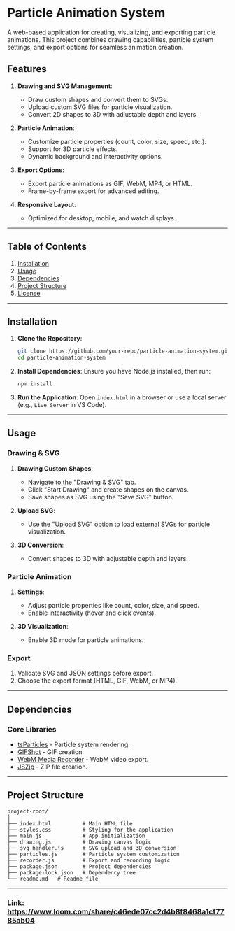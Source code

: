 
# Particle Animation System

A web-based application for creating, visualizing, and exporting particle animations. This project combines drawing capabilities, particle system settings, and export options for seamless animation creation.

## Features

1. **Drawing and SVG Management**:
   - Draw custom shapes and convert them to SVGs.
   - Upload custom SVG files for particle visualization.
   - Convert 2D shapes to 3D with adjustable depth and layers.

2. **Particle Animation**:
   - Customize particle properties (count, color, size, speed, etc.).
   - Support for 3D particle effects.
   - Dynamic background and interactivity options.

3. **Export Options**:
   - Export particle animations as GIF, WebM, MP4, or HTML.
   - Frame-by-frame export for advanced editing.

4. **Responsive Layout**:
   - Optimized for desktop, mobile, and watch displays.

---

## Table of Contents

1. [Installation](#installation)
2. [Usage](#usage)
3. [Dependencies](#dependencies)
4. [Project Structure](#project-structure)
5. [License](#license)

---

## Installation

1. **Clone the Repository**:
   ```bash
   git clone https://github.com/your-repo/particle-animation-system.git
   cd particle-animation-system
   ```

2. **Install Dependencies**:
   Ensure you have Node.js installed, then run:
   ```bash
   npm install
   ```

3. **Run the Application**:
   Open `index.html` in a browser or use a local server (e.g., `Live Server` in VS Code).

---

## Usage

### Drawing & SVG
1. **Drawing Custom Shapes**:
   - Navigate to the "Drawing & SVG" tab.
   - Click "Start Drawing" and create shapes on the canvas.
   - Save shapes as SVG using the "Save SVG" button.

2. **Upload SVG**:
   - Use the "Upload SVG" option to load external SVGs for particle visualization.

3. **3D Conversion**:
   - Convert shapes to 3D with adjustable depth and layers.

### Particle Animation
1. **Settings**:
   - Adjust particle properties like count, color, size, and speed.
   - Enable interactivity (hover and click events).

2. **3D Visualization**:
   - Enable 3D mode for particle animations.

### Export
1. Validate SVG and JSON settings before export.
2. Choose the export format (HTML, GIF, WebM, or MP4).

---

## Dependencies

### Core Libraries
- [tsParticles](https://particles.js.org/) - Particle system rendering.
- [GIFShot](https://yahoo.github.io/gifshot/) - GIF creation.
- [WebM Media Recorder](https://github.com/webmproject/libwebm) - WebM video export.
- [JSZip](https://stuk.github.io/jszip/) - ZIP file creation.

---

## Project Structure

```
project-root/
│
├── index.html          # Main HTML file
├── styles.css          # Styling for the application
├── main.js             # App initialization
├── drawing.js          # Drawing canvas logic
├── svg_handler.js      # SVG upload and 3D conversion
├── particles.js        # Particle system customization
├── recorder.js         # Export and recording logic
├── package.json        # Project dependencies
├── package-lock.json   # Dependency tree
└── readme.md   # Readme file
```

---

### Link: https://www.loom.com/share/c46ede07cc2d4b8f8468a1cf7785ab04